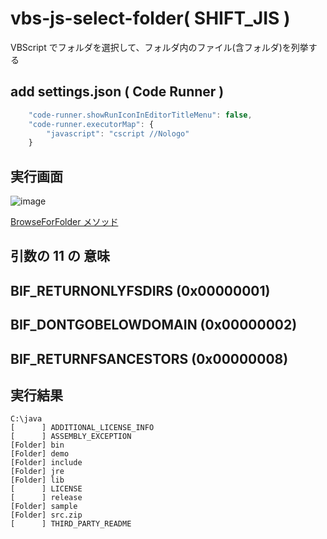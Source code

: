 # vbs-js-select-folder( SHIFT_JIS )
VBScript でフォルダを選択して、フォルダ内のファイル(含フォルダ)を列挙する

## add settings.json ( Code Runner )
```javascript
    "code-runner.showRunIconInEditorTitleMenu": false,
    "code-runner.executorMap": {
        "javascript": "cscript //Nologo"
    }
```
## 実行画面
![image](https://user-images.githubusercontent.com/1501327/131621428-5438ea0f-f814-42a6-b5bb-d1f51d75a509.png)

[BrowseForFolder メソッド](https://docs.microsoft.com/ja-jp/windows/win32/shell/ishelldispatch-browseforfolder)

## 引数の 11 の 意味
BIF_RETURNONLYFSDIRS (0x00000001)
--
BIF_DONTGOBELOWDOMAIN (0x00000002)
--
BIF_RETURNFSANCESTORS (0x00000008)
--
## 実行結果
```
C:\java
[      ] ADDITIONAL_LICENSE_INFO
[      ] ASSEMBLY_EXCEPTION     
[Folder] bin
[Folder] demo
[Folder] include
[Folder] jre
[Folder] lib
[      ] LICENSE
[      ] release
[Folder] sample
[Folder] src.zip
[      ] THIRD_PARTY_README     
```
